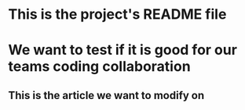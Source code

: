 # This is the project's README file
# We want to test if it is good for our teams coding collaboration

## This is the article we want to modify on 
